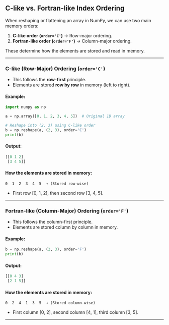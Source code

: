 ## C-like vs. Fortran-like Index Ordering

When reshaping or flattening an array in NumPy, we can use two main memory orders:

1. **C-like order (`order='C'`)** → Row-major ordering.
2. **Fortran-like order (`order='F'`)** → Column-major ordering.

These determine how the elements are stored and read in memory.

---

### C-like (Row-Major) Ordering (`order='C'`)

- This follows the **row-first** principle.
- Elements are stored **row by row** in memory (left to right).

#### Example:
```python
import numpy as np

a = np.array([0, 1, 2, 3, 4, 5])  # Original 1D array

# Reshape into (2, 3) using C-like order
b = np.reshape(a, (2, 3), order='C')
print(b)
```

#### Output:
```python
[[0 1 2]  
 [3 4 5]]
```
#### How the elements are stored in memory:
`0  1  2  3  4  5  → (Stored row-wise)`

- First row [0, 1, 2], then second row [3, 4, 5].

---

### Fortran-like (Column-Major) Ordering (`order='F'`)

- This follows the column-first principle.
- Elements are stored column by column in memory.

#### Example:
```python
b = np.reshape(a, (2, 3), order='F')
print(b)
```
#### Output:
```python
[[0 4 3]  
 [2 1 5]]
 ```
#### How the elements are stored in memory:
`0  2  4  1  3  5  → (Stored column-wise)`
- First column [0, 2], second column [4, 1], third column [3, 5].
---